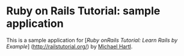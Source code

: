 # Ruby on Rails Tutorial: sample application

This is a sample application for [*Ruby onRails Tutorial: Learn Rails by Example*] (http://railstutorial.org/) by [Michael Hartl](http://michaelhartl.com/).